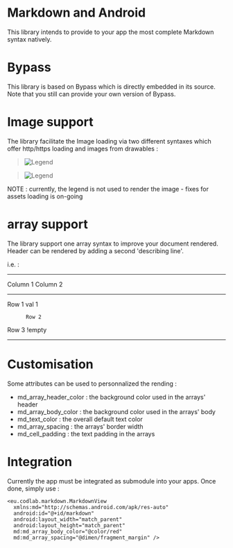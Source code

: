 # Markdown and Android

This library intends to provide to your app the most complete Markdown syntax natively.

# Bypass

This library is based on Bypass which is directly embedded in its source. Note that you still can provide your own version of Bypass.

# Image support

The library facilitate the Image loading via two different syntaxes which offer http/https loading and images from drawables :

>  ![Legend](url)

>  ![Legend](drawable_name)

NOTE : currently, the legend is not used to render the image - fixes for assets loading is on-going

# array support

The library support one array syntax to improve your document rendered.
Header can be rendered by adding a second 'describing line'.

i.e. :

--------  --------
Column 1  Column 2
--------  --------
Row 1     val 1

          Row 2

Row 3     !empty
--------  --------


# Customisation

Some attributes can be used to personnalized the rending :

 * md_array_header_color : the background color used in the arrays' header
 * md_array_body_color : the background color used in the arrays' body
 * md_text_color : the overall default text color
 * md_array_spacing : the arrays' border width
 * md_cell_padding : the text padding in the arrays

# Integration

Currently the app must be integrated as submodule into your apps. Once done, simply use :


    <eu.codlab.markdown.MarkdownView
      xmlns:md="http://schemas.android.com/apk/res-auto"
      android:id="@+id/markdown"
      android:layout_width="match_parent"
      android:layout_height="match_parent"
      md:md_array_body_color="@color/red"
      md:md_array_spacing="@dimen/fragment_margin" />
